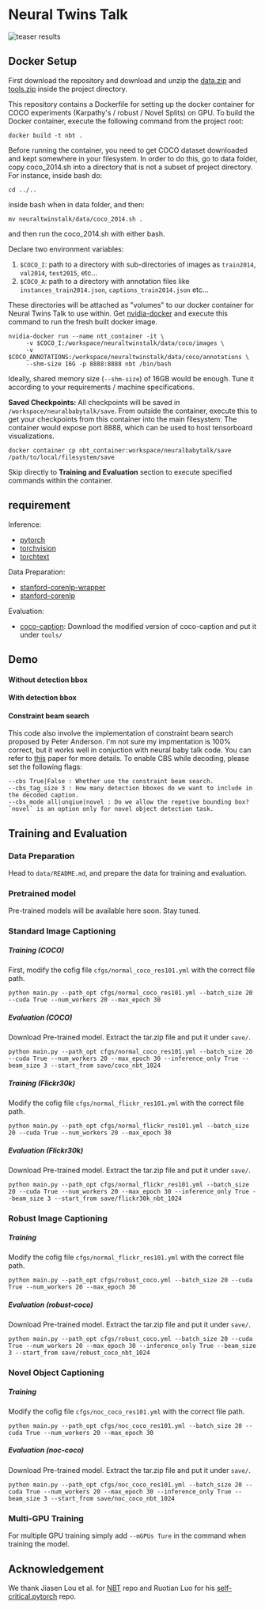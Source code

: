 # Neural Twins Talk

![teaser results](Demo.jpg)


## Docker Setup
First download the repository and download and unzip the [data.zip](https://drive.google.com/file/d/1265uL4btDgGRGqExR4s3kANBUWGDs9Fv/view) 
and [tools.zip](https://drive.google.com/file/d/1reAJwPnY6QTi5b5ixmA29uPrwbF_RDT5/view) inside the project directory.

This repository contains a Dockerfile for setting up the docker container for COCO experiments (Karpathy's / robust / Novel Splits) on GPU. To build the Docker container, execute
the following command from the project root:

```shell
docker build -t nbt .
```

Before running the container, you need to get COCO dataset downloaded and kept somewhere in your filesystem.
In order to do this, go to data folder, copy coco_2014.sh into a directory that is not a subset of project directory. For instance, inside bash do:

```shell
cd ../..
```

inside bash when in data folder, and then:

```shell
mv neuraltwinstalk/data/coco_2014.sh .
```
and then run the coco_2014.sh with either bash.

Declare two environment variables:

1. `$COCO_I`: path to a directory with sub-directories of images as `train2014`, `val2014`, `test2015`, etc...
2. `$COCO_A`: path to a directory with annotation files like `instances_train2014.json`, `captions_train2014.json` etc...

These directories will be attached as "volumes" to our docker container for Neural Twins Talk to use within. Get [nvidia-docker](https://www.github.com/NVIDIA/nvidia-docker) and execute this command to run the fresh built docker image.

```shell
nvidia-docker run --name ntt_container -it \
     -v $COCO_I:/workspace/neuraltwinstalk/data/coco/images \
     -v $COCO_ANNOTATIONS:/workspace/neuraltwinstalk/data/coco/annotations \
     --shm-size 16G -p 8888:8888 nbt /bin/bash
```

Ideally, shared memory size (`--shm-size`) of 16GB would be enough. Tune it according to your requirements / machine specifications.

**Saved Checkpoints:** All checkpoints will be saved in `/workspace/neuralbabytalk/save`. From outside the container, execute this to get your checkpoints from this container into the main filesystem:
The container would expose port 8888, which can be used to host tensorboard visualizations.

```shell
docker container cp nbt_container:workspace/neuralbabytalk/save /path/to/local/filesystem/save
```

Skip directly to **Training and Evaluation** section to execute specified commands within the container.


## requirement

Inference:

- [pytorch](http://pytorch.org/)
- [torchvision](https://github.com/pytorch/vision)
- [torchtext](https://github.com/pytorch/text)

Data Preparation:

- [stanford-corenlp-wrapper](https://github.com/Lynten/stanford-corenlp)
- [stanford-corenlp](https://stanfordnlp.github.io/CoreNLP/)

Evaluation:

- [coco-caption](https://github.com/jiasenlu/coco-caption): Download the modified version of coco-caption and put it under `tools/`


## Demo

#### Without detection bbox


#### With detection bbox

#### Constraint beam search
This code also involve the implementation of constraint beam search proposed by Peter Anderson. I'm not sure my impmentation is 100% correct, but it works well in conjuction with neural baby talk code. You can refer to [this](http://users.cecs.anu.edu.au/~sgould/papers/emnlp17-constrained-beam-search.pdf) paper for more details. To enable CBS while decoding, please set the following flags:
```
--cbs True|False : Whether use the constraint beam search.
--cbs_tag_size 3 : How many detection bboxes do we want to include in the decoded caption.
--cbs_mode all|unqiue|novel : Do we allow the repetive bounding box? `novel` is an option only for novel object detection task.
```

## Training and Evaluation
### Data Preparation
Head to `data/README.md`, and prepare the data for training and evaluation.

### Pretrained model

Pre-trained models will be available here soon. Stay tuned.

### Standard Image Captioning
##### Training (COCO)

First, modify the cofig file `cfgs/normal_coco_res101.yml` with the correct file path.

```
python main.py --path_opt cfgs/normal_coco_res101.yml --batch_size 20 --cuda True --num_workers 20 --max_epoch 30
```
##### Evaluation (COCO)
Download Pre-trained model. Extract the tar.zip file and put it under `save/`.

```
python main.py --path_opt cfgs/normal_coco_res101.yml --batch_size 20 --cuda True --num_workers 20 --max_epoch 30 --inference_only True --beam_size 3 --start_from save/coco_nbt_1024
```

##### Training (Flickr30k)
Modify the cofig file `cfgs/normal_flickr_res101.yml` with the correct file path.

```
python main.py --path_opt cfgs/normal_flickr_res101.yml --batch_size 20 --cuda True --num_workers 20 --max_epoch 30
```

##### Evaluation (Flickr30k)
Download Pre-trained model. Extract the tar.zip file and put it under `save/`.

```
python main.py --path_opt cfgs/normal_flickr_res101.yml --batch_size 20 --cuda True --num_workers 20 --max_epoch 30 --inference_only True --beam_size 3 --start_from save/flickr30k_nbt_1024
```

### Robust Image Captioning

##### Training
Modify the cofig file `cfgs/normal_flickr_res101.yml` with the correct file path.

```
python main.py --path_opt cfgs/robust_coco.yml --batch_size 20 --cuda True --num_workers 20 --max_epoch 30
```
##### Evaluation (robust-coco)
Download Pre-trained model. Extract the tar.zip file and put it under `save/`.

```
python main.py --path_opt cfgs/robust_coco.yml --batch_size 20 --cuda True --num_workers 20 --max_epoch 30 --inference_only True --beam_size 3 --start_from save/robust_coco_nbt_1024
```

### Novel Object Captioning

##### Training
Modify the cofig file `cfgs/noc_coco_res101.yml` with the correct file path.

```
python main.py --path_opt cfgs/noc_coco_res101.yml --batch_size 20 --cuda True --num_workers 20 --max_epoch 30
```
##### Evaluation (noc-coco)
Download Pre-trained model. Extract the tar.zip file and put it under `save/`.

```
python main.py --path_opt cfgs/noc_coco_res101.yml --batch_size 20 --cuda True --num_workers 20 --max_epoch 30 --inference_only True --beam_size 3 --start_from save/noc_coco_nbt_1024
```

### Multi-GPU Training
For multiple GPU training simply add `--mGPUs Ture` in the command when training the model.

## Acknowledgement
We thank Jiasen Lou et al. for [NBT](https://github.com/jiasenlu/NeuralBabyTalk) repo and Ruotian Luo for his [self-critical.pytorch](https://github.com/ruotianluo/self-critical.pytorch) repo. 
